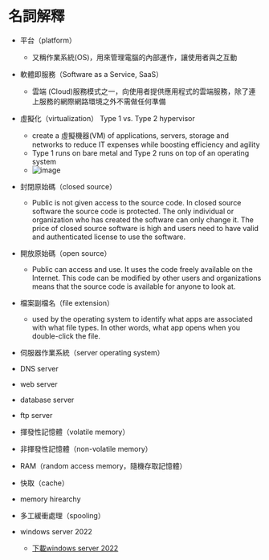 # 名詞解釋
- 平台（platform）
   - 又稱作業系統(OS)，用來管理電腦的內部運作，讓使用者與之互動
- 軟體即服務（Software as a Service, SaaS）
   - 雲端 (Cloud)服務模式之一，向使用者提供應用程式的雲端服務，除了連上服務的網際網路環境之外不需做任何準備
- 虛擬化（virtualization）  Type 1 vs. Type 2 hypervisor
   - create a 虛擬機器(VM) of applications, servers, storage and networks to reduce IT expenses while boosting efficiency and agility
   - Type 1 runs on bare metal and Type 2 runs on top of an operating system
   - ![image](https://user-images.githubusercontent.com/91240048/198891063-4905ec27-8364-4b69-a654-d572658d1532.png)
- 封閉原始碼（closed source）
   - Public is not given access to the source code. In closed source software the source code is protected. The only individual or organization who has created the software can only change it. The price of closed source software is high and users need to have valid and authenticated license to use the software.
- 開放原始碼（open source）
   - Public can access and use. It uses the code freely available on the Internet. This code can be modified by other users and organizations means that the source code is available for anyone to look at.
- 檔案副檔名（file extension）
   - used by the operating system to identify what apps are associated with what file types. In other words, what app opens when you double-click the file. 
- 伺服器作業系統（server operating system） 
- DNS server
- web server
- database server
- ftp server
- 揮發性記憶體（volatile memory）
- 非揮發性記憶體（non-volatile memory）
- RAM（random access memory，隨機存取記憶體）
- 快取（cache）
- memory hirearchy
- 多工緩衝處理（spooling）


- windows server 2022
   - [下載windows server 2022](https://www.microsoft.com/en-us/evalcenter/evaluate-windows-server-2022)
